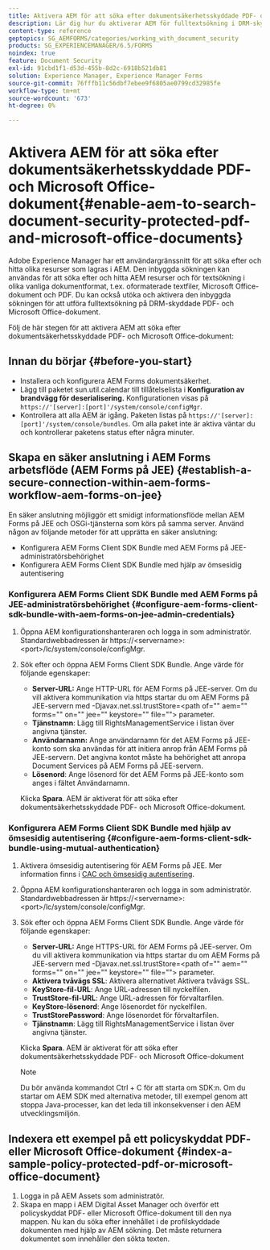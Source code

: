```yaml
---
title: Aktivera AEM för att söka efter dokumentsäkerhetsskyddade PDF- och Microsoft Office-dokument
description: Lär dig hur du aktiverar AEM för fulltextsökning i DRM-skyddade PDF-dokument.
content-type: reference
geptopics: SG_AEMFORMS/categories/working_with_document_security
products: SG_EXPERIENCEMANAGER/6.5/FORMS
noindex: true
feature: Document Security
exl-id: 91cbd1f1-d53d-455b-8d2c-6918b521db81
solution: Experience Manager, Experience Manager Forms
source-git-commit: 76fffb11c56dbf7ebee9f6805ae0799cd32985fe
workflow-type: tm+mt
source-wordcount: '673'
ht-degree: 0%

---
```


# Aktivera AEM för att söka efter dokumentsäkerhetsskyddade PDF- och Microsoft Office-dokument{#enable-aem-to-search-document-security-protected-pdf-and-microsoft-office-documents}

Adobe Experience Manager har ett användargränssnitt för att söka efter och hitta olika resurser som lagras i AEM. Den inbyggda sökningen kan användas för att söka efter och hitta AEM resurser och för textsökning i olika vanliga dokumentformat, t.ex. oformaterade textfiler, Microsoft Office-dokument och PDF. Du kan också utöka och aktivera den inbyggda sökningen för att utföra fulltextsökning på DRM-skyddade PDF- och Microsoft Office-dokument.

Följ de här stegen för att aktivera AEM att söka efter dokumentsäkerhetsskyddade PDF- och Microsoft Office-dokument:

## Innan du börjar {#before-you-start}

* Installera och konfigurera AEM Forms dokumentsäkerhet.
* Lägg till paketet sun.util.calendar till tillåtelselista i **Konfiguration av brandvägg för deserialisering.** Konfigurationen visas på `https://'[server]:[port]'/system/console/configMgr`.
* Kontrollera att alla AEM är igång. Paketen listas på `https://'[server]:[port]'/system/console/bundles`. Om alla paket inte är aktiva väntar du och kontrollerar paketens status efter några minuter.

## Skapa en säker anslutning i AEM Forms arbetsflöde (AEM Forms på JEE) {#establish-a-secure-connection-within-aem-forms-workflow-aem-forms-on-jee}

En säker anslutning möjliggör ett smidigt informationsflöde mellan AEM Forms på JEE och OSGi-tjänsterna som körs på samma server. Använd någon av följande metoder för att upprätta en säker anslutning:

* Konfigurera AEM Forms Client SDK Bundle med AEM Forms på JEE-administratörsbehörighet
* Konfigurera AEM Forms Client SDK Bundle med hjälp av ömsesidig autentisering

### Konfigurera AEM Forms Client SDK Bundle med AEM Forms på JEE-administratörsbehörighet {#configure-aem-forms-client-sdk-bundle-with-aem-forms-on-jee-admin-credentials}

1. Öppna AEM konfigurationshanteraren och logga in som administratör. Standardwebbadressen är https://&lt;servername>:&lt;port>/lc/system/console/configMgr.
1. Sök efter och öppna AEM Forms Client SDK Bundle. Ange värde för följande egenskaper:

   * **Server-URL:** Ange HTTP-URL för AEM Forms på JEE-server. Om du vill aktivera kommunikation via https startar du om AEM Forms på JEE-servern med -Djavax.net.ssl.trustStore=&lt;path of=&quot;&quot; aem=&quot;&quot; forms=&quot;&quot; on=&quot;&quot; jee=&quot;&quot; keystore=&quot;&quot; file=&quot;&quot;> parameter.
   * **Tjänstnamn**: Lägg till RightsManagementService i listan över angivna tjänster.
   * **Användarnamn:** Ange användarnamn för det AEM Forms på JEE-konto som ska användas för att initiera anrop från AEM Forms på JEE-servern. Det angivna kontot måste ha behörighet att anropa Document Services på AEM Forms på JEE-servern.
   * **Lösenord**: Ange lösenord för det AEM Forms på JEE-konto som anges i fältet Användarnamn.

   Klicka **Spara**. AEM är aktiverat för att söka efter dokumentsäkerhetsskyddade PDF- och Microsoft Office-dokument.

### Konfigurera AEM Forms Client SDK Bundle med hjälp av ömsesidig autentisering {#configure-aem-forms-client-sdk-bundle-using-mutual-authentication}

1. Aktivera ömsesidig autentisering för AEM Forms på JEE. Mer information finns i [CAC och ömsesidig autentisering](https://helpx.adobe.com/livecycle/kb/cac-mutual-authentication.html).
1. Öppna AEM konfigurationshanteraren och logga in som administratör. Standardwebbadressen är https://&lt;servername>:&lt;port>/lc/system/console/configMgr.
1. Sök efter och öppna AEM Forms Client SDK Bundle. Ange värde för följande egenskaper:

   * **Server-URL:** Ange HTTPS-URL för AEM Forms på JEE-server. Om du vill aktivera kommunikation via https startar du om AEM Forms på JEE-servern med -Djavax.net.ssl.trustStore=&lt;path of=&quot;&quot; aem=&quot;&quot; forms=&quot;&quot; on=&quot;&quot; jee=&quot;&quot; keystore=&quot;&quot; file=&quot;&quot;> parameter.
   * **Aktivera tvåvägs SSL**: Aktivera alternativet Aktivera tvåvägs SSL.
   * **KeyStore-fil-URL**: Ange URL-adressen till nyckelfilen.
   * **TrustStore-fil-URL**: Ange URL-adressen för förvaltarfilen.
   * **KeyStore-lösenord**: Ange lösenordet för nyckelfilen.
   * **TrustStorePassword**: Ange lösenordet för förvaltarfilen.
   * **Tjänstnamn**: Lägg till RightsManagementService i listan över angivna tjänster.

   Klicka **Spara**. AEM är aktiverat för att söka efter dokumentsäkerhetsskyddade PDF- och Microsoft Office-dokument

   >[!NOTE]
   >
   > Du bör använda kommandot Ctrl + C för att starta om SDK:n. Om du startar om AEM SDK med alternativa metoder, till exempel genom att stoppa Java-processer, kan det leda till inkonsekvenser i den AEM utvecklingsmiljön.

## Indexera ett exempel på ett policyskyddat PDF- eller Microsoft Office-dokument {#index-a-sample-policy-protected-pdf-or-microsoft-office-document}

1. Logga in på AEM Assets som administratör.
1. Skapa en mapp i AEM Digital Asset Manager och överför ett policyskyddat PDF- eller Microsoft Office-dokument till den nya mappen. Nu kan du söka efter innehållet i de profilskyddade dokumenten med hjälp av AEM sökning. Det måste returnera dokumentet som innehåller den sökta texten.
